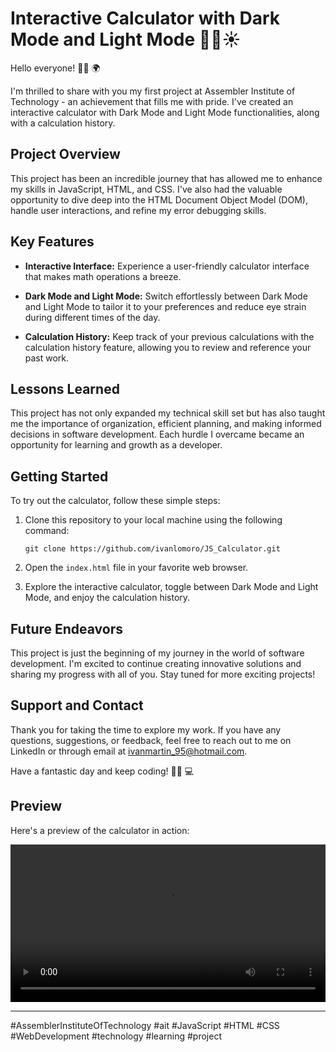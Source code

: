 # Interactive Calculator with Dark Mode and Light Mode 🧮🌙☀️

Hello everyone! 🙋‍♂️ 🌍

I'm thrilled to share with you my first project at Assembler Institute of Technology - an achievement that fills me with pride. I've created an interactive calculator with Dark Mode and Light Mode functionalities, along with a calculation history.

## Project Overview

This project has been an incredible journey that has allowed me to enhance my skills in JavaScript, HTML, and CSS. I've also had the valuable opportunity to dive deep into the HTML Document Object Model (DOM), handle user interactions, and refine my error debugging skills.

## Key Features

- **Interactive Interface:** Experience a user-friendly calculator interface that makes math operations a breeze.

- **Dark Mode and Light Mode:** Switch effortlessly between Dark Mode and Light Mode to tailor it to your preferences and reduce eye strain during different times of the day.

- **Calculation History:** Keep track of your previous calculations with the calculation history feature, allowing you to review and reference your past work.

## Lessons Learned

This project has not only expanded my technical skill set but has also taught me the importance of organization, efficient planning, and making informed decisions in software development. Each hurdle I overcame became an opportunity for learning and growth as a developer.

## Getting Started

To try out the calculator, follow these simple steps:

1. Clone this repository to your local machine using the following command:
   ```
   git clone https://github.com/ivanlomoro/JS_Calculator.git
   ```

2. Open the `index.html` file in your favorite web browser.

3. Explore the interactive calculator, toggle between Dark Mode and Light Mode, and enjoy the calculation history.

## Future Endeavors

This project is just the beginning of my journey in the world of software development. I'm excited to continue creating innovative solutions and sharing my progress with all of you. Stay tuned for more exciting projects!

## Support and Contact

Thank you for taking the time to explore my work. If you have any questions, suggestions, or feedback, feel free to reach out to me on LinkedIn or through email at [ivanmartin_95@hotmail.com](mailto:ivanmartin_95@hotmail.com).

Have a fantastic day and keep coding! 👨‍💻 💻

## Preview

Here's a preview of the calculator in action:

<video width="100%">
 <source src="/assets/desktop_mobile_version.gif" type="video/gif">
 Your browser does not support the video tag.
</video>

---

\#AssemblerInstituteOfTechnology #ait #JavaScript #HTML #CSS #WebDevelopment #technology #learning #project